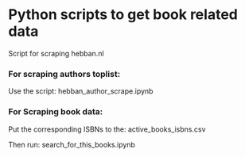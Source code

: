 # Python scripts to get book related data

Script for scraping hebban.nl

### For scraping authors toplist:

Use the script: hebban_author_scrape.ipynb

### For Scraping book data:

Put the corresponding ISBNs to the: active_books_isbns.csv 

Then run: search_for_this_books.ipynb
